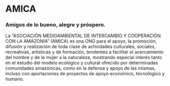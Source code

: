# AMICA
### Amigos de lo bueno, alegre y próspero.

La “ASOCIACIÓN MEDIOAMBIENTAL DE INTERCAMBIO Y COOPERACIÓN CON LA AMAZONIA” (AMICA) es ona ONG para el apoyo, la promoción, difusión y realización de toda clase de actividades culturales, sociales, recreativas, artísticas y de formación, tendentes a facilitar el acercamiento del hombre y de la mujer a la naturaleza, mostrando especial interés tanto en el estudio del modelo ecológico y cultural ofrecido por determinadas comunidades amazónicas, como en la defensa y apoyo de las mismas, incluso con aportaciones de proyectos de apoyo económico, tecnológico y humano.
